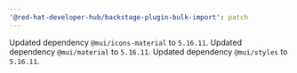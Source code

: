 ```yaml
---
'@red-hat-developer-hub/backstage-plugin-bulk-import': patch
---
```


Updated dependency `@mui/icons-material` to `5.16.11`.
Updated dependency `@mui/material` to `5.16.11`.
Updated dependency `@mui/styles` to `5.16.11`.
